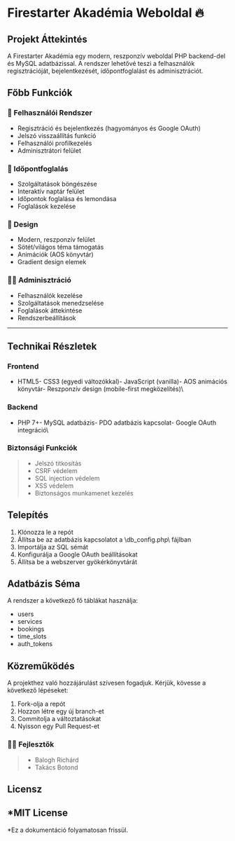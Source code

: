 # Firestarter Akadémia Weboldal 🔥
## Projekt Áttekintés
A Firestarter Akadémia egy modern, reszponzív weboldal PHP backend-del és MySQL adatbázissal. A rendszer lehetővé teszi a felhasználók regisztrációját, bejelentkezését, időpontfoglalást és adminisztrációt.
## Főbb Funkciók
### 🔐 Felhasználói Rendszer
- Regisztráció és bejelentkezés (hagyományos és Google OAuth)
- Jelszó visszaállítás funkció
- Felhasználói profilkezelés
- Adminisztrátori felület
### 📅 Időpontfoglalás
- Szolgáltatások böngészése
- Interaktív naptár felület
- Időpontok foglalása és lemondása
- Foglalások kezelése
### 🎨 Design
- Modern, reszponzív felület
- Sötét/világos téma támogatás
- Animációk (AOS könyvtár)
- Gradient design elemek
### 👨‍💼 Adminisztráció
- Felhasználók kezelése
- Szolgáltatások menedzselése
- Foglalások áttekintése
- Rendszerbeállítások
---
## Technikai Részletek
### Frontend
- HTML5- CSS3 (egyedi változókkal)- JavaScript (vanilla)- AOS animációs könyvtár- Reszponzív design (mobile-first megközelítés)\
### Backend
- PHP 7+- MySQL adatbázis- PDO adatbázis kapcsolat- Google OAuth integráció\
### Biztonsági Funkciók
> - Jelszó titkosítás
> - CSRF védelem
> - SQL injection védelem
> - XSS védelem
> - Biztonságos munkamenet kezelés
## Telepítés
1. Klónozza le a repót
2. Állítsa be az adatbázis kapcsolatot a \db_config.php\ fájlban
3. Importálja az SQL sémát
4. Konfigurálja a Google OAuth beállításokat
5. Állítsa be a webszerver gyökérkönyvtárát
## Adatbázis Séma
A rendszer a következő fő táblákat használja:
- users
- services
- bookings
- time_slots
- auth_tokens
## Közreműködés
A projekthez való hozzájárulást szívesen fogadjuk. Kérjük, kövesse a következő lépéseket:
1. Fork-olja a repót
2. Hozzon létre egy új branch-et
3. Commitolja a változtatásokat
4. Nyisson egy Pull Request-et

### 👨‍💼 Fejlesztők
> - Balogh Richárd
> - Takács Botond
## Licensz
*MIT License
---
*Ez a dokumentáció folyamatosan frissül.
